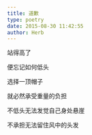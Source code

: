 ```yaml
---
title: 道歉
type: poetry
date: 2015-08-30 11:42:55
author: Herb
---
```

站得高了

便忘记如何低头

选择一顶帽子

就必然承受重量的负担

不低头无法发觉自己身处悬崖

不承担无法留住风中的头发